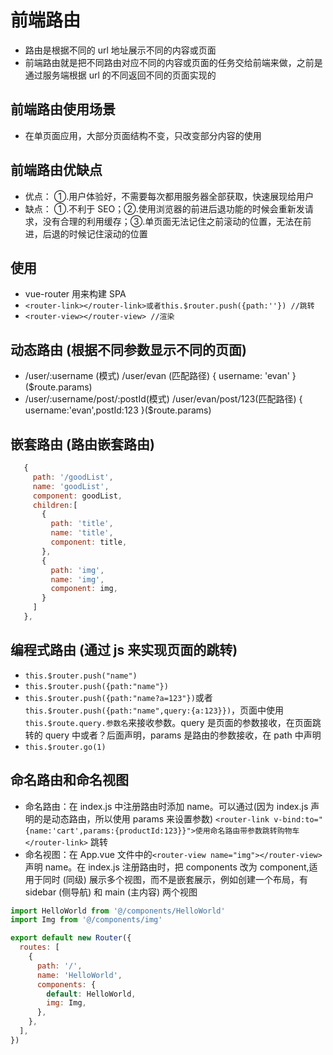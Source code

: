 # 前端路由

- 路由是根据不同的 url 地址展示不同的内容或页面
- 前端路由就是把不同路由对应不同的内容或页面的任务交给前端来做，之前是通过服务端根据 url 的不同返回不同的页面实现的

## 前端路由使用场景

- 在单页面应用，大部分页面结构不变，只改变部分内容的使用

## 前端路由优缺点

- 优点： ①.用户体验好，不需要每次都用服务器全部获取，快速展现给用户
- 缺点： ①.不利于 SEO；②.使用浏览器的前进后退功能的时候会重新发请求，没有合理的利用缓存；③.单页面无法记住之前滚动的位置，无法在前进，后退的时候记住滚动的位置

## 使用

- vue-router 用来构建 SPA
- `<router-link></router-link>或者this.$router.push({path:''}) //跳转`
- `<router-view></router-view> //渲染`

## 动态路由 (根据不同参数显示不同的页面)

- /user/:username (模式) /user/evan (匹配路径) { username: 'evan' } ($route.params)
- /user/:username/post/:postId(模式) /user/evan/post/123(匹配路径) { username:'evan',postId:123 }($route.params)

## 嵌套路由 (路由嵌套路由)

```js
   {
     path: '/goodList',
     name: 'goodList',
     component: goodList,
     children:[
       {
         path: 'title',
         name: 'title',
         component: title,
       },
       {
         path: 'img',
         name: 'img',
         component: img,
       }
     ]
   },
```

## 编程式路由 (通过 js 来实现页面的跳转)

- `this.$router.push("name")`
- `this.$router.push({path:"name"})`
- `this.$router.push({path:"name?a=123"})`或者`this.$router.push({path:"name",query:{a:123}})`，页面中使用`this.$route.query.参数名`来接收参数。query 是页面的参数接收，在页面跳转的 query 中或者？后面声明，params 是路由的参数接收，在 path 中声明
- `this.$router.go(1)`

## 命名路由和命名视图

- 命名路由：在 index.js 中注册路由时添加 name。可以通过(因为 index.js 声明的是动态路由，所以使用 params 来设置参数)
  `<router-link v-bind:to="{name:'cart',params:{productId:123}}">使用命名路由带参数跳转购物车</router-link>`
  跳转
- 命名视图：在 App.vue 文件中的`<router-view name="img"></router-view>`声明 name。在 index.js 注册路由时，把 components 改为 component,适用于同时 (同级) 展示多个视图，而不是嵌套展示，例如创建一个布局，有 sidebar (侧导航) 和 main (主内容) 两个视图

```js
import HelloWorld from '@/components/HelloWorld'
import Img from '@/components/img'

export default new Router({
  routes: [
    {
      path: '/',
      name: 'HelloWorld',
      components: {
        default: HelloWorld,
        img: Img,
      },
    },
  ],
})
```
